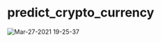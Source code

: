 # predict_crypto_currency

![Mar-27-2021 19-25-37](https://user-images.githubusercontent.com/73476497/112717928-08e10200-8f33-11eb-98e5-3028ada6fedf.gif)
